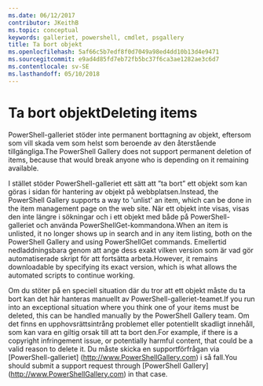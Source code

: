 ```yaml
---
ms.date: 06/12/2017
contributor: JKeithB
ms.topic: conceptual
keywords: galleriet, powershell, cmdlet, psgallery
title: Ta bort objekt
ms.openlocfilehash: 5af66c5b7edf8f0d7049a98ed4dd10b13d4e9471
ms.sourcegitcommit: e9ad4d85fd7eb72fb5bc37f6ca3ae1282ae3c6d7
ms.contentlocale: sv-SE
ms.lasthandoff: 05/10/2018
---
```

# <a name="deleting-items"></a><span data-ttu-id="9c2f7-103">Ta bort objekt</span><span class="sxs-lookup"><span data-stu-id="9c2f7-103">Deleting items</span></span>

<span data-ttu-id="9c2f7-104">PowerShell-galleriet stöder inte permanent borttagning av objekt, eftersom som vill skada vem som helst som beroende av den återstående tillgängliga.</span><span class="sxs-lookup"><span data-stu-id="9c2f7-104">The PowerShell Gallery does not support permanent deletion of items, because that would break anyone who is depending on it remaining available.</span></span>

<span data-ttu-id="9c2f7-105">I stället stöder PowerShell-galleriet ett sätt att ”ta bort” ett objekt som kan göras i sidan för hantering av objekt på webbplatsen.</span><span class="sxs-lookup"><span data-stu-id="9c2f7-105">Instead, the PowerShell Gallery supports a way to 'unlist' an item, which can be done in the item management page on the web site.</span></span>
<span data-ttu-id="9c2f7-106">När ett objekt inte visas, visas den inte längre i sökningar och i ett objekt med både på PowerShell-galleriet och använda PowerShellGet-kommandona.</span><span class="sxs-lookup"><span data-stu-id="9c2f7-106">When an item is unlisted, it no longer shows up in search and in any item listing, both on the PowerShell Gallery and using PowerShellGet commands.</span></span>
<span data-ttu-id="9c2f7-107">Emellertid nedladdningsbara genom att ange dess exakt vilken version som är vad gör automatiserade skript för att fortsätta arbeta.</span><span class="sxs-lookup"><span data-stu-id="9c2f7-107">However, it remains downloadable by specifying its exact version, which is what allows the automated scripts to continue working.</span></span>

<span data-ttu-id="9c2f7-108">Om du stöter på en speciell situation där du tror att ett objekt måste du ta bort kan det här hanteras manuellt av PowerShell-galleriet-teamet.</span><span class="sxs-lookup"><span data-stu-id="9c2f7-108">If you run into an exceptional situation where you think one of your items must be deleted, this can be handled manually by the PowerShell Gallery team.</span></span>
<span data-ttu-id="9c2f7-109">Om det finns en upphovsrättsintrång problemet eller potentiellt skadligt innehåll, som kan vara en giltig orsak till att ta bort den.</span><span class="sxs-lookup"><span data-stu-id="9c2f7-109">For example, if there is a copyright infringement issue, or potentially harmful content, that could be a valid reason to delete it.</span></span>
<span data-ttu-id="9c2f7-110">Du måste skicka en supportförfrågan via [PowerShell-galleriet] (http://www.PowerShellGallery.com) i så fall.</span><span class="sxs-lookup"><span data-stu-id="9c2f7-110">You should submit a support request through [PowerShell Gallery] (http://www.PowerShellGallery.com) in that case.</span></span>